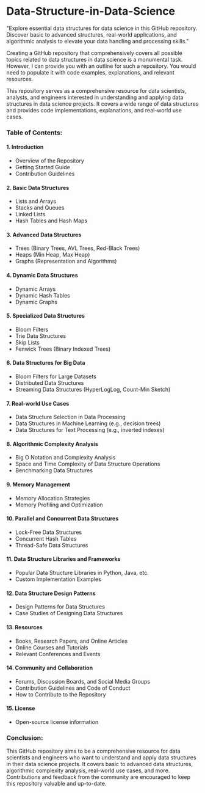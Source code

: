 # Data-Structure-in-Data-Science
"Explore essential data structures for data science in this GitHub repository. Discover basic to advanced structures, real-world applications, and algorithmic analysis to elevate your data handling and processing skills."

Creating a GitHub repository that comprehensively covers all possible topics related to data structures in data science is a monumental task. However, I can provide you with an outline for such a repository. You would need to populate it with code examples, explanations, and relevant resources.

This repository serves as a comprehensive resource for data scientists, analysts, and engineers interested in understanding and applying data structures in data science projects. It covers a wide range of data structures and provides code implementations, explanations, and real-world use cases.

### Table of Contents:

#### 1. Introduction
   - Overview of the Repository
   - Getting Started Guide
   - Contribution Guidelines

#### 2. Basic Data Structures
   - Lists and Arrays
   - Stacks and Queues
   - Linked Lists
   - Hash Tables and Hash Maps

#### 3. Advanced Data Structures
   - Trees (Binary Trees, AVL Trees, Red-Black Trees)
   - Heaps (Min Heap, Max Heap)
   - Graphs (Representation and Algorithms)

#### 4. Dynamic Data Structures
   - Dynamic Arrays
   - Dynamic Hash Tables
   - Dynamic Graphs

#### 5. Specialized Data Structures
   - Bloom Filters
   - Trie Data Structures
   - Skip Lists
   - Fenwick Trees (Binary Indexed Trees)

#### 6. Data Structures for Big Data
   - Bloom Filters for Large Datasets
   - Distributed Data Structures
   - Streaming Data Structures (HyperLogLog, Count-Min Sketch)

#### 7. Real-world Use Cases
   - Data Structure Selection in Data Processing
   - Data Structures in Machine Learning (e.g., decision trees)
   - Data Structures for Text Processing (e.g., inverted indexes)

#### 8. Algorithmic Complexity Analysis
   - Big O Notation and Complexity Analysis
   - Space and Time Complexity of Data Structure Operations
   - Benchmarking Data Structures

#### 9. Memory Management
   - Memory Allocation Strategies
   - Memory Profiling and Optimization

#### 10. Parallel and Concurrent Data Structures
   - Lock-Free Data Structures
   - Concurrent Hash Tables
   - Thread-Safe Data Structures

#### 11. Data Structure Libraries and Frameworks
   - Popular Data Structure Libraries in Python, Java, etc.
   - Custom Implementation Examples

#### 12. Data Structure Design Patterns
   - Design Patterns for Data Structures
   - Case Studies of Designing Data Structures

#### 13. Resources
   - Books, Research Papers, and Online Articles
   - Online Courses and Tutorials
   - Relevant Conferences and Events

#### 14. Community and Collaboration
   - Forums, Discussion Boards, and Social Media Groups
   - Contribution Guidelines and Code of Conduct
   - How to Contribute to the Repository

#### 15. License
   - Open-source license information

### Conclusion:
This GitHub repository aims to be a comprehensive resource for data scientists and engineers who want to understand and apply data structures in their data science projects. It covers basic to advanced data structures, algorithmic complexity analysis, real-world use cases, and more. Contributions and feedback from the community are encouraged to keep this repository valuable and up-to-date.
